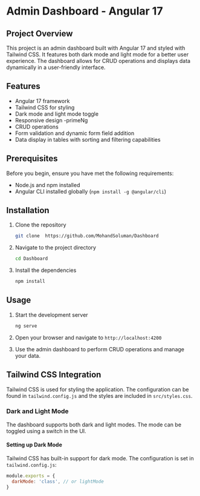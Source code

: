 # Admin Dashboard - Angular 17

## Project Overview

This project is an admin dashboard built with Angular 17 and styled with Tailwind CSS. It features both dark mode and light mode for a better user experience. The dashboard allows for CRUD operations and displays data dynamically in a user-friendly interface.

## Features

- Angular 17 framework
- Tailwind CSS for styling
- Dark mode and light mode toggle
- Responsive design
-primeNg
- CRUD operations
- Form validation and dynamic form field addition
- Data display in tables with sorting and filtering capabilities

## Prerequisites

Before you begin, ensure you have met the following requirements:

- Node.js and npm installed
- Angular CLI installed globally (`npm install -g @angular/cli`)

## Installation

1. Clone the repository

    ```sh
    git clone  https://github.com/MohandSoluman/Dashboard
    ```
    

2. Navigate to the project directory

    ```sh
    cd Dashboard
    ```

3. Install the dependencies

    ```sh
    npm install
    ```

## Usage

1. Start the development server

    ```sh
    ng serve
    ```

2. Open your browser and navigate to `http://localhost:4200`

3. Use the admin dashboard to perform CRUD operations and manage your data.

## Tailwind CSS Integration

Tailwind CSS is used for styling the application. The configuration can be found in `tailwind.config.js` and the styles are included in `src/styles.css`.

### Dark and Light Mode

The dashboard supports both dark and light modes. The mode can be toggled using a switch in the UI.

#### Setting up Dark Mode

Tailwind CSS has built-in support for dark mode. The configuration is set in `tailwind.config.js`:

```js
module.exports = {
  darkMode: 'class', // or lightMode
}
